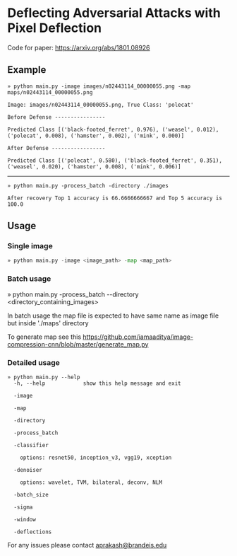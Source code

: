 # Deflecting Adversarial Attacks with Pixel Deflection

Code for paper: https://arxiv.org/abs/1801.08926

## Example

```
» python main.py -image images/n02443114_00000055.png -map maps/n02443114_00000055.png     

Image: images/n02443114_00000055.png, True Class: 'polecat'

Before Defense ----------------

Predicted Class [('black-footed_ferret', 0.976), ('weasel', 0.012), ('polecat', 0.008), ('hamster', 0.002), ('mink', 0.000)]

After Defense -----------------

Predicted Class [('polecat', 0.580), ('black-footed_ferret', 0.351), ('weasel', 0.020), ('hamster', 0.008), ('mink', 0.006)]

```

---------------------------------------------------------------------


```
» python main.py -process_batch -directory ./images

After recovery Top 1 accuracy is 66.6666666667 and Top 5 accuracy is 100.0

```


## Usage

### Single image

```python
» python main.py -image <image_path> -map <map_path>
```


### Batch usage

» python main.py -process_batch --directory <directory_containing_images>

In batch usage the map file is expected to have same name as image file but inside './maps' directory


To generate map see this https://github.com/iamaaditya/image-compression-cnn/blob/master/generate_map.py


### Detailed usage

```
» python main.py --help
  -h, --help            show this help message and exit
  
  -image
  
  -map 
  
  -directory
  
  -process_batch

  -classifier 

    options: resnet50, inception_v3, vgg19, xception
    
  -denoiser 

    options: wavelet, TVM, bilateral, deconv, NLM
    
  -batch_size 
  
  -sigma 
  
  -window 
  
  -deflections 
```  

For any issues please contact aprakash@brandeis.edu

